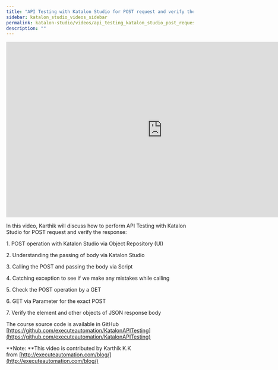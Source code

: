 ```yaml
---
title: "API Testing with Katalon Studio for POST request and verify the response"
sidebar: katalon_studio_videos_sidebar
permalink: katalon-studio/videos/api_testing_katalon_studio_post_request_verify_response.html
description: ""
---
```

<iframe width="840" height="473" src="https://www.youtube.com/embed/v-eBvfkLg-8?feature=oembed" frameborder="0" allow="autoplay; encrypted-media" allowfullscreen="">&nbsp;</iframe>

In this video, Karthik will discuss how to perform API Testing with Katalon Studio for POST request and verify the response:

1\. POST operation with Katalon Studio via Object Repository (UI)

2\. Understanding the passing of body via Katalon Studio

3\. Calling the POST and passing the body via Script

4\. Catching exception to see if we make any mistakes while calling

5\. Check the POST operation by a GET

6\. GET via Parameter for the exact POST

7\. Verify the element and other objects of JSON response body

The course source code is available in GitHub [https://github.com/executeautomation/KatalonAPITesting](https://github.com/executeautomation/KatalonAPITesting)

**Note: **This video is contributed by Karthik K.K from [http://executeautomation.com/blog/](http://executeautomation.com/blog/)